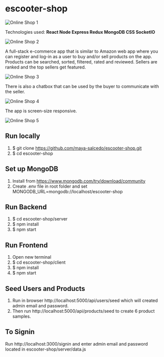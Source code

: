 # escooter-shop

![Online Shop 1](https://user-images.githubusercontent.com/68334235/131619970-24695a6b-dc76-4efd-b898-cc7bed919402.gif)

Technologies used:
**React
Node
Express
Redux
MongoDB 
CSS 
SocketIO**

![Online Shop 2](https://user-images.githubusercontent.com/68334235/131620038-4eee99a7-cf4a-42d0-a2c2-3d39d1b929c8.gif)

A full-stack e-commerce app that is similar to Amazon web app where you can register and log-in as a user to buy and/or sell products on the app. Products can be searched, sorted, filtered, rated and reviewed.  Sellers are ranked and the top sellers get featured.

![Online Shop 3](https://user-images.githubusercontent.com/68334235/131620080-71a70d0b-3cdb-493d-969a-803483168b31.gif)

There is also a chatbox that can be used by the buyer to communicate with the seller.

![Online Shop 4](https://user-images.githubusercontent.com/68334235/131620129-f6306dcb-7ecc-4bcc-bffd-9eb6a49b6d27.gif)

The app is screen-size responsive.
 
![Online Shop 5](https://user-images.githubusercontent.com/68334235/131621852-82e1db1a-26c6-4b40-9399-18fa76a911b6.gif)


## Run locally
1. $ git clone https://github.com/maya-salcedo/escooter-shop.git
2. $ cd escooter-shop

## Set up MongoDB
1. Install from https://www.mongodb.com/try/download/community
2. Create .env file in root folder and set MONGODB_URL=mongodb://localhost/escooter-shop

## Run Backend
1. $ cd escooter-shop/server
2. $ npm install
3. $ npm start

## Run Frontend 
1. Open new terminal
2. $ cd escooter-shop/client
3. $ npm install
4. $ npm start

## Seed Users and Products
1. Run in browser http://localhost:5000/api/users/seed which will created admin email and password.
2. Then run http://localhost:5000/api/products/seed to create 6 product samples.

## To Signin
Run http://localhost:3000/signin and enter admin email and password located in escooter-shop/server/data.js



